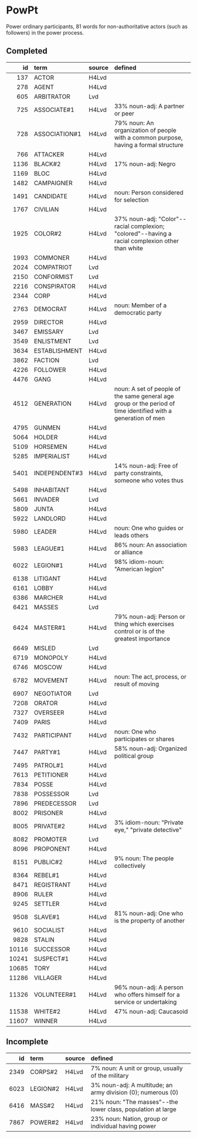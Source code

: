 # PowPt

Power ordinary participants, 81 words for non-authoritative actors (such as followers) in the power process.

## Completed

|    id | term          | source   | defined                                                                                                        |
|------:|:--------------|:---------|:---------------------------------------------------------------------------------------------------------------|
|   137 | ACTOR         | H4Lvd    |                                                                                                                |
|   278 | AGENT         | H4Lvd    |                                                                                                                |
|   605 | ARBITRATOR    | Lvd      |                                                                                                                |
|   725 | ASSOCIATE#1   | H4Lvd    | 33% noun-adj: A partner or peer                                                                                |
|   728 | ASSOCIATION#1 | H4Lvd    | 79% noun: An organization of people with a common purpose, having a formal  structure                          |
|   766 | ATTACKER      | H4Lvd    |                                                                                                                |
|  1136 | BLACK#2       | H4Lvd    | 17% noun-adj: Negro                                                                                            |
|  1169 | BLOC          | H4Lvd    |                                                                                                                |
|  1482 | CAMPAIGNER    | H4Lvd    |                                                                                                                |
|  1491 | CANDIDATE     | H4Lvd    | noun: Person considered for selection                                                                          |
|  1767 | CIVILIAN      | H4Lvd    |                                                                                                                |
|  1925 | COLOR#2       | H4Lvd    | 37% noun-adj: "Color"--racial complexion; "colored"--having a racial complexion  other than white              |
|  1993 | COMMONER      | H4Lvd    |                                                                                                                |
|  2024 | COMPATRIOT    | Lvd      |                                                                                                                |
|  2150 | CONFORMIST    | Lvd      |                                                                                                                |
|  2216 | CONSPIRATOR   | H4Lvd    |                                                                                                                |
|  2344 | CORP          | H4Lvd    |                                                                                                                |
|  2763 | DEMOCRAT      | H4Lvd    | noun: Member of a democratic party                                                                             |
|  2959 | DIRECTOR      | H4Lvd    |                                                                                                                |
|  3467 | EMISSARY      | Lvd      |                                                                                                                |
|  3549 | ENLISTMENT    | Lvd      |                                                                                                                |
|  3634 | ESTABLISHMENT | H4Lvd    |                                                                                                                |
|  3862 | FACTION       | Lvd      |                                                                                                                |
|  4226 | FOLLOWER      | H4Lvd    |                                                                                                                |
|  4476 | GANG          | H4Lvd    |                                                                                                                |
|  4512 | GENERATION    | H4Lvd    | noun: A set of people of the same general age group or the period of time  identified with a generation of men |
|  4795 | GUNMEN        | H4Lvd    |                                                                                                                |
|  5064 | HOLDER        | H4Lvd    |                                                                                                                |
|  5109 | HORSEMEN      | H4Lvd    |                                                                                                                |
|  5285 | IMPERIALIST   | H4Lvd    |                                                                                                                |
|  5401 | INDEPENDENT#3 | H4Lvd    | 14% noun-adj: Free of party constraints, someone who votes thus                                                |
|  5498 | INHABITANT    | H4Lvd    |                                                                                                                |
|  5661 | INVADER       | Lvd      |                                                                                                                |
|  5809 | JUNTA         | H4Lvd    |                                                                                                                |
|  5922 | LANDLORD      | H4Lvd    |                                                                                                                |
|  5980 | LEADER        | H4Lvd    | noun: One who guides or leads others                                                                           |
|  5983 | LEAGUE#1      | H4Lvd    | 86% noun: An association or alliance                                                                           |
|  6022 | LEGION#1      | H4Lvd    | 98% idiom-noun: "American legion"                                                                              |
|  6138 | LITIGANT      | H4Lvd    |                                                                                                                |
|  6161 | LOBBY         | H4Lvd    |                                                                                                                |
|  6386 | MARCHER       | H4Lvd    |                                                                                                                |
|  6421 | MASSES        | Lvd      |                                                                                                                |
|  6424 | MASTER#1      | H4Lvd    | 79% noun-adj: Person or thing which exercises control or is of the greatest  importance                        |
|  6649 | MISLED        | Lvd      |                                                                                                                |
|  6719 | MONOPOLY      | H4Lvd    |                                                                                                                |
|  6746 | MOSCOW        | H4Lvd    |                                                                                                                |
|  6782 | MOVEMENT      | H4Lvd    | noun: The act, process, or result of moving                                                                    |
|  6907 | NEGOTIATOR    | Lvd      |                                                                                                                |
|  7208 | ORATOR        | H4Lvd    |                                                                                                                |
|  7327 | OVERSEER      | H4Lvd    |                                                                                                                |
|  7409 | PARIS         | H4Lvd    |                                                                                                                |
|  7432 | PARTICIPANT   | H4Lvd    | noun: One who participates or shares                                                                           |
|  7447 | PARTY#1       | H4Lvd    | 58% noun-adj: Organized political group                                                                        |
|  7495 | PATROL#1      | H4Lvd    |                                                                                                                |
|  7613 | PETITIONER    | H4Lvd    |                                                                                                                |
|  7834 | POSSE         | H4Lvd    |                                                                                                                |
|  7838 | POSSESSOR     | Lvd      |                                                                                                                |
|  7896 | PREDECESSOR   | Lvd      |                                                                                                                |
|  8002 | PRISONER      | H4Lvd    |                                                                                                                |
|  8005 | PRIVATE#2     | H4Lvd    | 3% idiom-noun: "Private eye," "private detective"                                                              |
|  8082 | PROMOTER      | Lvd      |                                                                                                                |
|  8096 | PROPONENT     | H4Lvd    |                                                                                                                |
|  8151 | PUBLIC#2      | H4Lvd    | 9% noun: The people collectively                                                                               |
|  8364 | REBEL#1       | H4Lvd    |                                                                                                                |
|  8471 | REGISTRANT    | H4Lvd    |                                                                                                                |
|  8906 | RULER         | H4Lvd    |                                                                                                                |
|  9245 | SETTLER       | H4Lvd    |                                                                                                                |
|  9508 | SLAVE#1       | H4Lvd    | 81% noun-adj: One who is the property of another                                                               |
|  9610 | SOCIALIST     | H4Lvd    |                                                                                                                |
|  9828 | STALIN        | H4Lvd    |                                                                                                                |
| 10116 | SUCCESSOR     | H4Lvd    |                                                                                                                |
| 10241 | SUSPECT#1     | H4Lvd    |                                                                                                                |
| 10685 | TORY          | H4Lvd    |                                                                                                                |
| 11286 | VILLAGER      | H4Lvd    |                                                                                                                |
| 11326 | VOLUNTEER#1   | H4Lvd    | 96% noun-adj: A person who offers himself for a service or undertaking                                         |
| 11538 | WHITE#2       | H4Lvd    | 47% noun-adj: Caucasoid                                                                                        |
| 11607 | WINNER        | H4Lvd    |                                                                                                                |

## Incomplete

|   id | term     | source   | defined                                                      |
|-----:|:---------|:---------|:-------------------------------------------------------------|
| 2349 | CORPS#2  | H4Lvd    | 7% noun: A unit or group, usually of the military            |
| 6023 | LEGION#2 | H4Lvd    | 3% noun-adj: A multitude; an army division (0); numerous (0) |
| 6416 | MASS#2   | H4Lvd    | 21% noun: "The masses"--the lower class, population at large |
| 7867 | POWER#2  | H4Lvd    | 23% noun: Nation, group or individual having power           |